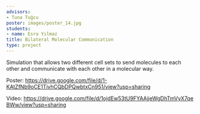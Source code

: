 ```yaml
---
advisors:
- Tuna Tuğcu
poster: images/poster_14.jpg
students:
- name: Esra Yılmaz
title: Bilateral Molecular Communication
type: project
---
```


Simulation that allows two different cell sets to send molecules to each other and communicate with each other in a molecular way.


Poster: <https://drive.google.com/file/d/1-KAtZfNb9oCE1TivhCQbDPQwbtxCn951/view?usp=sharing>


Video: <https://drive.google.com/file/d/1ojdEw53tU9FYAAjjeWgDhTmVyX7qeBWw/view?usp=sharing>